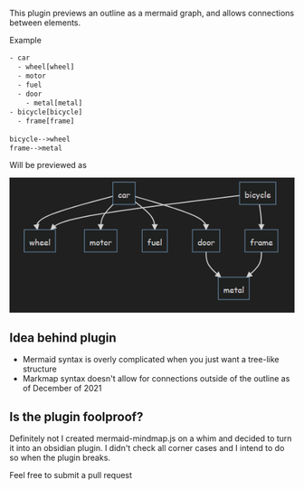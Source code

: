 This plugin previews an outline as a mermaid graph, and allows connections between elements.

Example

```mermaidmindmap
- car
  - wheel[wheel]
  - motor
  - fuel
  - door
    - metal[metal]
- bicycle[bicycle]
  - frame[frame]

bicycle-->wheel
frame-->metal
```

Will be previewed as

![preview](./media/2021-12-29-09-35-18.png)

## Idea behind plugin

- Mermaid syntax is overly complicated when you just want a tree-like structure
- Markmap syntax doesn't allow for connections outside of the outline as of December of 2021

## Is the plugin foolproof?

Definitely not
I created mermaid-mindmap.js on a whim and decided to turn it into an obsidian plugin. I didn't check all corner cases and I intend to do so when the plugin breaks.

Feel free to submit a pull request